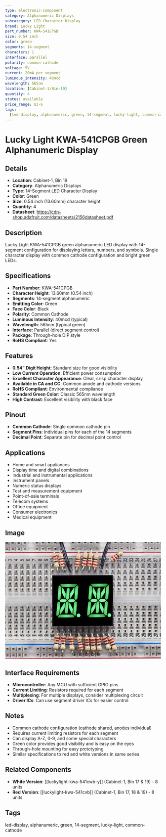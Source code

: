 ```yaml
---
type: electronic-component
category: Alphanumeric Displays
subcategory: LED Character Display
brand: Lucky Light
part_number: KWA-541CPGB
size: 0.54 inch
color: green
segments: 14-segment
characters: 1
interface: parallel
polarity: common-cathode
voltage: 5V
current: 20mA per segment
luminous_intensity: 40mcd
wavelength: 565nm
location: [Cabinet-1/Bin-19]
quantity: 4
status: available
price_range: $3-6
tags:
  [led-display, alphanumeric, green, 14-segment, lucky-light, common-cathode]
---
```


# Lucky Light KWA-541CPGB Green Alphanumeric Display

## Details

- **Location**: Cabinet-1, Bin 19
- **Category**: Alphanumeric Displays
- **Type**: 14-Segment LED Character Display
- **Color**: Green
- **Size**: 0.54 inch (13.60mm) character height
- **Quantity**: 4
- **Datasheet**: https://cdn-shop.adafruit.com/datasheets/2156datasheet.pdf

## Description

Lucky Light KWA-541CPGB green alphanumeric LED display with 14-segment configuration for displaying letters, numbers, and symbols. Single character display with common cathode configuration and bright green LEDs.

## Specifications

- **Part Number**: KWA-541CPGB
- **Character Height**: 13.60mm (0.54 inch)
- **Segments**: 14-segment alphanumeric
- **Emitting Color**: Green
- **Face Color**: Black
- **Polarity**: Common Cathode
- **Luminous Intensity**: 40mcd (typical)
- **Wavelength**: 565nm (typical green)
- **Interface**: Parallel (direct segment control)
- **Package**: Through-hole DIP style
- **RoHS Compliant**: Yes

## Features

- **0.54" Digit Height**: Standard size for good visibility
- **Low Current Operation**: Efficient power consumption
- **Excellent Character Appearance**: Clear, crisp character display
- **Available in CA and CC**: Common anode and cathode versions
- **RoHS Compliant**: Environmental compliance
- **Standard Green Color**: Classic 565nm wavelength
- **High Contrast**: Excellent visibility with black face

## Pinout

- **Common Cathode**: Single common cathode pin
- **Segment Pins**: Individual pins for each of the 14 segments
- **Decimal Point**: Separate pin for decimal point control

## Applications

- Home and smart appliances
- Display time and digital combinations
- Industrial and instrumental applications
- Instrument panels
- Numeric status displays
- Test and measurement equipment
- Point-of-sale terminals
- Telecom systems
- Office equipment
- Consumer electronics
- Medical equipment

## Image

![Lucky Light KWA-541CPGB Green Alphanumeric Display](../attachments/luckylight-kwa-541cpgb.jpg)

## Interface Requirements

- **Microcontroller**: Any MCU with sufficient GPIO pins
- **Current Limiting**: Resistors required for each segment
- **Multiplexing**: For multiple displays, consider multiplexing circuit
- **Driver ICs**: Can use segment driver ICs for easier control

## Notes

- Common cathode configuration (cathode shared, anodes individual)
- Requires current limiting resistors for each segment
- Can display A-Z, 0-9, and some special characters
- Green color provides good visibility and is easy on the eyes
- Through-hole mounting for easy prototyping
- Similar specifications to red and white versions in same series

## Related Components

- **White Version**: [[luckylight-kwa-541cwb-y]] (Cabinet-1, Bin 17 & 19) - 8 units
- **Red Version**: [[luckylight-kwa-541cvb]] (Cabinet-1, Bin 17, 18 & 19) - 8 units

## Tags

led-display, alphanumeric, green, 14-segment, lucky-light, common-cathode
